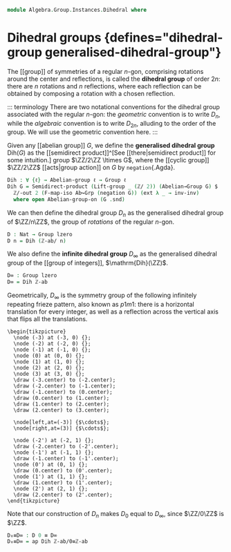 <!--
```agda
open import Algebra.Group.Instances.Integers
open import Algebra.Group.Instances.Cyclic
open import Algebra.Group.Semidirect
open import Algebra.Group.Cat.Base
open import Algebra.Group.Action
open import Algebra.Group.Ab

open import Cat.Functor.Base
open import Cat.Prelude
```
-->

```agda
module Algebra.Group.Instances.Dihedral where
```

# Dihedral groups {defines="dihedral-group generalised-dihedral-group"}

The [[group]] of symmetries of a regular $n$-gon, comprising rotations
around the center and reflections, is called the **dihedral group**
of order $2n$: there are $n$ rotations and $n$ reflections, where
each reflection can be obtained by composing a rotation with a chosen
reflection.

::: terminology
There are two notational conventions for the dihedral group associated
with the regular $n$-gon: the *geometric* convention is to write $D_n$,
while the *algebraic* convention is to write $D_{2n}$, alluding to the
order of the group. We will use the geometric convention here.
:::

Given any [[abelian group]] $G$, we define the **generalised dihedral
group** $\mathrm{Dih}(G)$ as the [[semidirect product]]^[See
[[there|semidirect product]] for some intuition.] group $\ZZ/2\ZZ \ltimes
G$, where the [[cyclic group]] $\ZZ/2\ZZ$ [[acts|group action]] on $G$
by `negation`{.Agda}.

```agda
Dih : ∀ {ℓ} → Abelian-group ℓ → Group ℓ
Dih G = Semidirect-product (Lift-group _ (ℤ/ 2)) (Abelian→Group G) $
  ℤ/-out 2 (F-map-iso Ab↪Grp (negation G)) (ext λ _ → inv-inv)
  where open Abelian-group-on (G .snd)
```

We can then define the dihedral group $D_n$ as the generalised dihedral
group of $\ZZ/n\ZZ$, the group of *rotations* of the regular $n$-gon.

```agda
D : Nat → Group lzero
D n = Dih (ℤ-ab/ n)
```

We also define the **infinite dihedral group** $D_\infty$ as the
generalised dihedral group of the [[group of integers]],
$\mathrm{Dih}(\ZZ)$.

```agda
D∞ : Group lzero
D∞ = Dih ℤ-ab
```

Geometrically, $D_\infty$ is the symmetry group of the following
infinitely repeating frieze pattern, also known as $p1m1$: there is
a horizontal translation for every integer, as well as a reflection
across the vertical axis that flips all the translations.

~~~{.quiver}
\begin{tikzpicture}
  \node (-3) at (-3, 0) {};
  \node (-2) at (-2, 0) {};
  \node (-1) at (-1, 0) {};
  \node (0) at (0, 0) {};
  \node (1) at (1, 0) {};
  \node (2) at (2, 0) {};
  \node (3) at (3, 0) {};
  \draw (-3.center) to (-2.center);
  \draw (-2.center) to (-1.center);
  \draw (-1.center) to (0.center);
  \draw (0.center) to (1.center);
  \draw (1.center) to (2.center);
  \draw (2.center) to (3.center);

  \node[left,at=(-3)] {$\cdots$};
  \node[right,at=(3)] {$\cdots$};

  \node (-2') at (-2, 1) {};
  \draw (-2.center) to (-2'.center);
  \node (-1') at (-1, 1) {};
  \draw (-1.center) to (-1'.center);
  \node (0') at (0, 1) {};
  \draw (0.center) to (0'.center);
  \node (1') at (1, 1) {};
  \draw (1.center) to (1'.center);
  \node (2') at (2, 1) {};
  \draw (2.center) to (2'.center);
\end{tikzpicture}
~~~

Note that our construction of $D_n$ makes $D_0$ equal to $D_\infty$,
since $\ZZ/0\ZZ$ is $\ZZ$.

```agda
D₀≡D∞ : D 0 ≡ D∞
D₀≡D∞ = ap Dih ℤ-ab/0≡ℤ-ab
```
